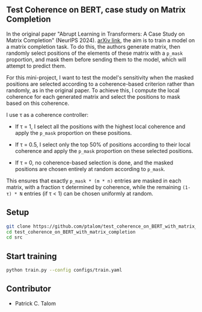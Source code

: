 
## Test Coherence on BERT, case study on Matrix Completion
In the original paper "Abrupt Learning in Transformers: A Case Study on Matrix Completion" (NeurIPS 2024). [arXiv link](https://arxiv.org/abs/2410.22244), the aim is to train a model on a matrix completion task. To do this, the authors generate matrix, then randomly select positions of the elements of these matrix with a `p_mask` proportion, and mask them before sending them to the model, which will attempt to predict them. 

For this mini-project, I want to test the model's sensitivity when the masked positions are selected according to a coherence-based criterion rather than randomly, as in the original paper. To achieve this, I compute the local coherence for each generated matrix and select the positions to mask based on this coherence.

I use τ as a coherence controller:

- If τ = 1, I select all the positions with the highest local coherence and apply the `p_mask` proportion on these positions.

- If τ = 0.5, I select only the top 50% of positions according to their local coherence and apply the `p_mask` proportion on these selected positions.

- If τ = 0, no coherence-based selection is done, and the masked positions are chosen entirely at random according to `p_mask`.

This ensures that exactly `p_mask * (m * n)` entries are masked in each matrix, with a fraction τ determined by coherence, while the remaining `(1-τ) * N` entries (if τ < 1) can be chosen uniformly at random.

## Setup 
```bash
git clone https://github.com/ptalom/test_coherence_on_BERT_with_matrix_completion.git
cd test_coherence_on_BERT_with_matrix_completion
cd src
```

## Start training
```bash
python train.py --config configs/train.yaml
```

## Contributor
- Patrick C. Talom
